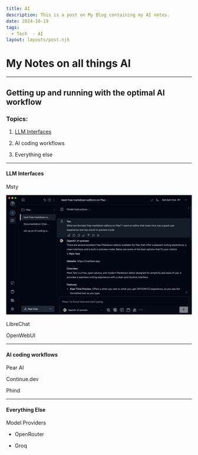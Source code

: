 ```yaml
title: AI
description: This is a post on My Blog containing my AI notes.
date: 2024-10-19
tags:
  - Tech  - AI
layout: layouts/post.njk
```

# My Notes on all things AI

---

## Getting up and running with the optimal AI workflow

### Topics:

1. [LLM Interfaces](#llm-interfaces)

2. AI coding workflows

3. Everything else

---

#### <a id="llm-interfaces">LLM Interfaces</a>

Msty

![msty.png](https://github.com/Rajeev-Gill/blog/blob/main/img/msty.png)

LibreChat

OpenWebUI

---

#### AI coding workflows

Pear AI

Continue.dev

Phind 

---

#### Everything Else

Model Providers

- OpenRouter

- Groq
